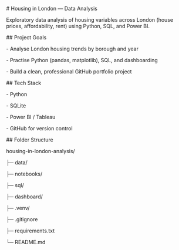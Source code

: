 \# Housing in London — Data Analysis



Exploratory data analysis of housing variables across London (house prices, affordability, rent) using Python, SQL, and Power BI.



\## Project Goals

\- Analyse London housing trends by borough and year

\- Practise Python (pandas, matplotlib), SQL, and dashboarding

\- Build a clean, professional GitHub portfolio project



\## Tech Stack

\- Python

\- SQLite

\- Power BI / Tableau

\- GitHub for version control



\## Folder Structure

housing-in-london-analysis/

├─ data/

├─ notebooks/

├─ sql/

├─ dashboard/

├─ .venv/

├─ .gitignore

├─ requirements.txt

└─ README.md

